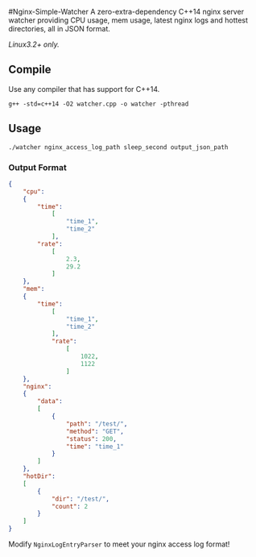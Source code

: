 #Nginx-Simple-Watcher
A zero-extra-dependency C++14 nginx server watcher providing CPU usage, mem usage, latest nginx logs and hottest directories, all in JSON format.

*Linux3.2+ only.*
## Compile
Use any compiler that has support for C++14.

```
g++ -std=c++14 -O2 watcher.cpp -o watcher -pthread
```

## Usage
```
./watcher nginx_access_log_path sleep_second output_json_path
```

### Output Format
```json
{
    "cpu":
    {
        "time":
            [
                "time_1",
                "time_2"
            ],
        "rate":
            [
                2.3,
                29.2
            ]
    },
    "mem":
    {
        "time":
            [
                "time_1",
                "time_2"
            ],
            "rate":
                [
                    1022,
                    1122
                ]
    },
    "nginx":
    {
        "data":
        [
            {
                "path": "/test/",
                "method": "GET",
                "status": 200,
                "time": "time_1"
            }
        ]
    },
    "hotDir":
    [
        {
            "dir": "/test/",
            "count": 2
        }
    ]
}
```


Modify `NginxLogEntryParser` to meet your nginx access log format!
